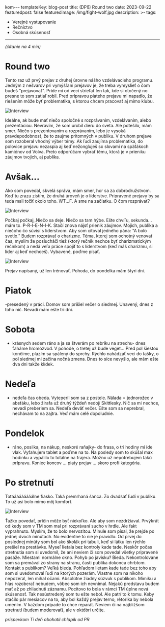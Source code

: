 kom---
templateKey: blog-post
title: (DP6) Round two
date: 2023-09-22
featuredpost: false
featuredimage: /img/fight-wolf.jpg
description: >-
tags:
  - Verejné vystupovanie
  - Rečníctvo
  - Osobná skúsenosť
---

*(čítanie na 4 min)*

# Round two

Tento raz už prvý prejav z druhej úrovne nášho vzdelávacieho programu. Jedným z nešvarov pri vymýšľaní
prejavov je, že treba vymyslieť o čom budeš "prejavovať". Príde mi od veci strieľať len tak, kde si
otočený no presne to som zatiaľ robil. Pred prípravou piateho prejavu mi napadlo, že riešením môže byť
problematika, s ktorou chcem pracovať aj mimo klubu. 

![Interview](/img/man-with-question-symbols.jpg)

Ideálne, ak bude mať niečo spoločné s rozprávaním, vzdelávaním, alebo prezentáciou. Nevravím, že som urobil
dieru do sveta. Ale potešilo, mám smer. Niečo s prezentovaním a rozprávaním, lebo je vysoká pravdepodobnosť,
že to zaujme prítomných v publiku. V druhom prejave som rozoberal vhodný výber témy. Ak ľudí zaujíma
problematika, do polovice prejavu nezaspia aj keď nežongluješ so slovami na späťákoch kamiónov od Volva.
Preto odporúčam vybrať tému, ktorá je v prieniku záujmov tvojich, aj publika.

# Avšak...

Ako som povedal, skvelá správa, mám smer, hor sa za dobrodružstvom. Keď tu zrazu zistím, že druhá úroveň je o
líderstve. Pripravené prejavy by sa teda mali točiť okolo toho. WT...F. A sme na začiatku. O čom rozprávať?

![Interview](/img/image-confused-guy.jpg)

Počkaj počkaj,.Niečo sa deje. Niečo sa tam hýbe. Ešte chvíľu, sekunda... mám to. P-R-I-E-N-I-K. Stačí znova
nájsť prienik záujmov. Mojich, publika a niečoho čo súvisí s líderstvom. Aby som citoval jedného pána: "A
bolo svetlo." Budem rozprávať o charizme. Téma, ktorej som ochotný venovať čas, myslím že poslucháči tiež
(ktorý rečník nechce byť charizmatickým rečníkom) a nedá veľa práce spojiť to s  líderstvom (keď máš charizmu,
si líder aj keď nechceš). Vybavené, poďme písať.

![Interview](/img/satisfaction-man.jpg)

Prejav napísaný, už len trénovať. Pohoda, do pondelka mám štyri dni. 

# Piatok
-presedený v práci. Domov som prišiel večer o siedmej. Unavený, dnes z toho nič. Nevadí mám ešte tri dni.
# Sobota
- krásnych sedem ráno a ja sa štverám po rebríku na strechu- dnes ťaháme hromozvod. V pohode, o tretej už
bude veget... Pred pol šiestou končíme, plazím sa spálený do sprchy. Rýchlo nahádzať veci do tašky, o pol
siedmej mi začína nočná zmena. Dnes to síce nevyšlo, ale mám ešte dva dni takže klídek. 
# Nedeľa
- nedeľa čas obeda. Vyteperil som sa z postele. Nálada = jednorožec v absťáku, lebo žirafa už druhý týždeň
nedojí Skittlesky. Nič sa mi nechce, nevadí preberiem sa. Nedeľa deväť večer. Ešte som sa neprebral,
nechávam to na zajtra. Veď mám celé dopoludnie.
# Pondelok
- ráno, posilka, na nákup, neskoré raňajky- do frasa, o tri hodiny mi ide vlak. Vyťahujem tablet a poďme na
to. Na posledy som to skúšal max hodinku a vypálilo to totálne na frajera. Možno už nepotrebujem takú prípravu.
Koniec koncov ...  piaty prejav ... skoro profi kategória.

# Po stretnutí

Totááááááááálne fiasko. Taká premrhaná šanca. Zo dvadsať ľudí v publiku. To už asi bolo mimo môj komfort.

![Interview](/img/scared-girl.jpg)

Ťažko povedať, príčin môže byť niekoľko. Ale aby som nezdržiaval. Prvýkrát od kedy som v TM som mal pri
rozprávaní sucho v hrdle. Ale fakt vyprahnuto. Myslím, že to bolo nervozitou. Minule som písal, že prejde
po jednej dvoch minútach. No evidentne to nie je pravidlo. Od prvej do poslednej minúty som bol ako školák
pri tabuli, keď si látku len rýchlo prešiel na prestávke. Myseľ lietala bez kontroly kade tade. Neskôr počas
stretnutia som si uvedomil, že ani neviem či som povedal všetky pripravené pasáže. Miestami normálne okno.
Pohyb po javisku? Bieda. Nekontrolovane som sa premával zo strany na stranu, časti publika dokonca chrbtom.
Kontakt s publikom? Veľká bieda. Pohľadom lietam kade tade bez toho aby som si uvedomoval ľudí na ktorých
pozerám. Vlastne som na nikoho nepozeral, len mihal očami. Absolútne žiadny súzvuk s publikom. Mimiku a hlas
rozoberať nebudem, vôbec som ich nevnímal. Nejakú predstavu budem mať až po zhliadnutí záznamu. Pocitovo to
bola v rámci TM úplne nová skúsenosť. Tak nesústredený som tu ešte nebol. Ale patrí to k tomu. Keby stačilo
pár mesiacov na to, aby bol každý prejav terno, rétorika by nebola umením. V každom prípade to chce reparát.
Neviem či na najbližšom stretnutí (budem moderovať), ale v októbri určite.

*príspevkom Ti deň obohatil chlapík od PR*
